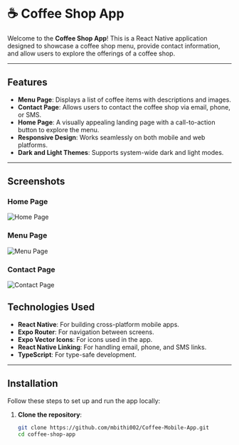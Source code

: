 # ☕ Coffee Shop App

Welcome to the **Coffee Shop App**! This is a React Native application designed to showcase a coffee shop menu, provide contact information, and allow users to explore the offerings of a coffee shop.

---

## Features

- **Menu Page**: Displays a list of coffee items with descriptions and images.
- **Contact Page**: Allows users to contact the coffee shop via email, phone, or SMS.
- **Home Page**: A visually appealing landing page with a call-to-action button to explore the menu.
- **Responsive Design**: Works seamlessly on both mobile and web platforms.
- **Dark and Light Themes**: Supports system-wide dark and light modes.

---
## Screenshots

### Home Page
![Home Page](./screenshots/home.jpg)

### Menu Page
![Menu Page](./screenshots/menu.jpg)

### Contact Page
![Contact Page](./screenshots/contact.jpg)

## Technologies Used

- **React Native**: For building cross-platform mobile apps.
- **Expo Router**: For navigation between screens.
- **Expo Vector Icons**: For icons used in the app.
- **React Native Linking**: For handling email, phone, and SMS links.
- **TypeScript**: For type-safe development.

---

## Installation

Follow these steps to set up and run the app locally:

1. **Clone the repository**:
   ```bash
   git clone https://github.com/mbithi002/Coffee-Mobile-App.git
   cd coffee-shop-app